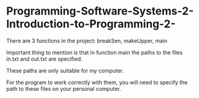 # Programming-Software-Systems-2-Introduction-to-Programming-2-

There are 3 functions in the project:
breakSen, makeUpper, main

Important thing to mention is that in function main the paths to the files in.txt and out.txt are specified.

These paths are only suitable for my computer.

For the program to work correctly with them, you will need to specify the path to these files on your personal computer.

